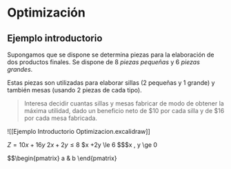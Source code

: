 # Optimización 
## Ejemplo introductorio 
Supongamos que se dispone se determina piezas para la elaboración de dos productos finales. Se dispone de 8 *piezas pequeñas* y 6 *piezas grandes*.

Estas piezas son utilizadas para elaborar sillas (2 pequeñas y 1 grande) y también mesas (usando 2 piezas de cada tipo).
 
> Interesa decidir cuantas sillas y mesas fabricar de modo de obtener la máxima utilidad, dado un beneficio neto de $10 por cada silla y de $16 por cada mesa fabricada.

![[Ejemplo Introductorio Optimizacion.excalidraw]]

$Z =10x +16y$
$2x + 2y \le 8$ 
$x +2y \le 6
$$$x , y \ge 0


$$\begin{pmatrix}  a & b \end{pmatrix}


